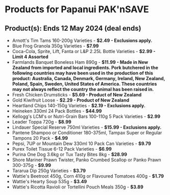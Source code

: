 # Products for Papanui PAK'nSAVE

## Product(s): Ends 12 May 2024 (deal ends)
- Arnott's Tim Tams 160-200g Varieties - **$2.49 - Exclusions apply.**
- Blue Frog Granola 350g Varieties - **$7.99**
- Coca-Cola, Sprite, Lift, Fanta or L&P 2.25L Bottle Varieties - **$2.99 - Limit 4 Assorted**
- Farmlands Banquet Boneless Ham 890g - **$11.99 - Made in New Zealand from imported and local ingredients. Pork butchered in the following countries may have been used in the production of this product: Australia, Canada, Denmark, Germany, Ireland, New Zealand, Poland, Spain, Sweden, United States of America. These countries may not always reflect the country the animal has been raised in.**
- Fresh Chicken Drumsticks - **$5.69 - Product of New Zealand**
- Gold Kiwifruit Loose - **$2.29 - Product of New Zealand**
- Heartland Chips 140-150g Varieties - **$2.19 - Exclusions apply.**
- Heineken 330ml 24 Pack Bottles - **$44.99**
- Kellogg's LCM's or Nutri-Grain Bars 100-110g 5 Pack Varieties - **$2.99**
- Leader Toppa 720g - **$8.99**
- Lindauer Special Reserve 750ml Varieties - **$15.99 - Exclusions apply.**
- Pantene Shampoo or Conditioner 180-375ml, Tampax Super or Regular Tampons 20 Pack - **$4.99**
- Pepsi, 7UP or Mountain Dew 330ml 10 Pack Can Varieties - **$9.79**
- Purex Toilet Tissue 6-12 Pack Varieties - **$6.99**
- Purina One Dog 3.6kg or Tux Tasty Bites 8kg - **$28.99**
- Shore Mariner Prawn Twister, Panko Crumbed Scallop or Panko Prawn 300-375g - **$9.99**
- Tararua Dip 250g Varieties - **$3.79**
- Wattie's Beetroot 450g, Corn 410g or Flavoured Tomatoes 400g - **$1.79**
- Wattie's Hearty Soup 535g - **$3.49**
- Wattie's Ricotta Ravioli or Tortellini Pouch Meals 350g - **$3.89**

